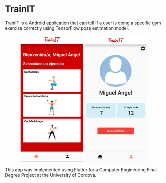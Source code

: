 # TrainIT
TrainIT is a Android application that can tell if a user is doing a specific gym exercise correctly using TensorFlow pose estimation model.   

<p align="center">
  <img src="HomeScreen.jpg" width="200"> <img src="ProfileScreen.jpg" width="200">
</p> 
This app was implemented using Flutter for a Computer Engineering Final Degree Project at the University of Cordova.
